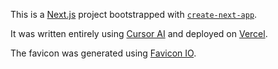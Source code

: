 This is a [Next.js](https://nextjs.org) project bootstrapped with [`create-next-app`](https://nextjs.org/docs/app/api-reference/cli/create-next-app).

It was written entirely using [Cursor AI](https://www.cursor.ai) and deployed on [Vercel](https://vercel.com).

The favicon was generated using [Favicon IO](https://favicon.io/favicon-generator/).
